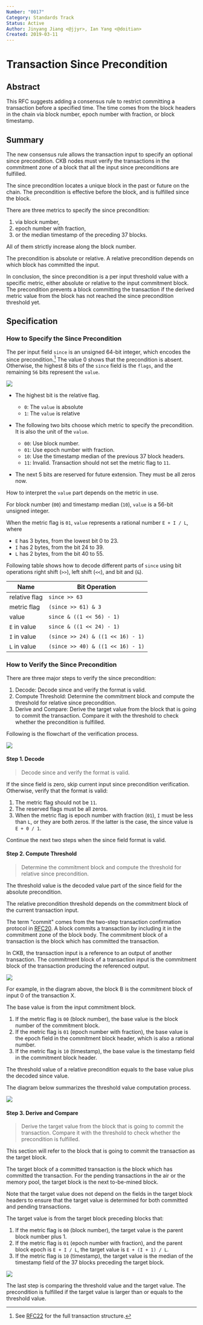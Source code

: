 ```yaml
---
Number: "0017"
Category: Standards Track
Status: Active
Author: Jinyang Jiang <@jjyr>, Ian Yang <@doitian>
Created: 2019-03-11
---
```


# Transaction Since Precondition

<!-- Diagrams are created in Lucid: https://lucid.app/documents/view/d756089a-2388-4ea4-b61a-3943cbe2620a -->

## Abstract

This RFC suggests adding a consensus rule to restrict committing a transaction before a specified time. The time comes from the block headers in the chain via block number, epoch number with fraction, or block timestamp.

## Summary

The new consensus rule allows the transaction input to specify an optional since precondition. CKB nodes must verify the transactions in the commitment zone of a block that all the input since preconditions are fulfilled.

The since precondition locates a unique block in the past or future on the chain. The precondition is effective before the block, and is fulfilled since the block.

There are three metrics to specify the since precondition:

1. via block number,
2. epoch number with fraction,
3. or the median timestamp of the preceding 37 blocks.

All of them strictly increase along the block number.

The precondition is absolute or relative. A relative precondition depends on which block has committed the input.

In conclusion, the since precondition is a per input threshold value with a specific metric, either absolute or relative to the input commitment block. The precondition prevents a block committing the transaction if the derived metric value from the block has not reached the since precondition threshold yet.

## Specification

### How to Specify the Since Precondition

The per input field `since` is an unsigned 64-bit integer, which encodes the since precondition.[^1] The value 0 shows that the precondition is absent. Otherwise, the highest 8 bits of the `since` field is the `flags`, and the remaining `56` bits represent the `value`.

[^1]: See [RFC22](../rfcs/0022-transaction-structure/0022-transaction-structure.md) for the full transaction structure.

![](since-encoding.jpg)

* The highest bit is the relative flag.

    * `0`: The `value` is absolute
    * `1`: The `value` is relative

* The following two bits choose which metric to specify the precondition. It is also the unit of the `value`.

    * `00`: Use block number.
    * `01`: Use epoch number with fraction.
    * `10`: Use the timestamp median of the previous 37 block headers.
    * `11`: Invalid. Transaction should not set the metric flag to `11`.

* The next 5 bits are reserved for future extension. They must be all zeros now.

How to interpret the `value` part depends on the metric in use.

For block number (`00`) and timestamp median (`10`), `value` is a 56-bit unsigned integer.

When the metric flag is `01`, `value` represents a rational number `E + I / L`, where

* `E` has 3 bytes, from the lowest bit 0 to 23.
* `I` has 2 bytes, from the bit 24 to 39.
* `L` has 2 bytes, from the bit 40 to 55.

Following table shows how to decode different parts of `since` using bit operations right shift (`>>`), left shift (`<<`), and bit and (`&`).

| Name | Bit Operation |
| ---- | ------------- |
| relative flag | `since >> 63` |
| metric flag   | `(since >> 61) & 3` |
| value         | `since & ((1 << 56) - 1)` |
| `E` in value  | `since & ((1 << 24) - 1)` |
| `I` in value  | `(since >> 24) & ((1 << 16) - 1)` |
| `L` in value  | `(since >> 40) & ((1 << 16) - 1)` |

### How to Verify the Since Precondition

There are three major steps to verify the since precondition:

1. Decode: Decode since and verify the format is valid.
2. Compute Threshold: Determine the commitment block and compute the threshold for relative since precondition.
3. Derive and Compare: Derive the target value from the block that is going to commit the transaction. Compare it with the threshold to check whether the precondition is fulfilled.

Following is the flowchart of the verification process.

![](since-verification.jpg)

#### Step 1. Decode

> Decode since and verify the format is valid.

If the since field is zero, skip current input since precondition verification. Otherwise, verify that the format is valid:

1. The metric flag should not be `11`.
2. The reserved flags must be all zeros.
3. When the metric flag is epoch number with fraction (`01`), `I` must be less than `L`, or they are both zeros. If the latter is the case, the since value is `E + 0 / 1`.

Continue the next two steps when the since field format is valid.

#### Step 2. Compute Threshold

> Determine the commitment block and compute the threshold for relative since precondition.

The threshold value is the decoded value part of the since field for the absolute precondition.

The relative precondition threshold depends on the commitment block of the current transaction input.

The term "commit" comes from the two-step transaction confirmation protocol in [RFC20][]. A block commits a transaction by including it in the commitment zone of the block body. The commitment block of a transaction is the block which has committed the transaction.

[RFC20]: ../0020-ckb-consensus-protocol/0020-ckb-consensus-protocol.md#two-step-transaction-confirmation

In CKB, the transaction input is a reference to an output of another transaction. The commitment block of a transaction input is the commitment block of the transaction producing the referenced output.

![](commitment-block.jpg)

For example, in the diagram above, the block B is the commitment block of input 0 of the transaction X.

The base value is from the input commitment block.

1. If the metric flag is `00` (block number), the base value is the block number of the commitment block.
2. If the metric flag is `01` (epoch number with fraction), the base value is the epoch field in the commitment block header, which is also a rational number.
3. If the metric flag is `10` (timestamp), the base value is the timestamp field in the commitment block header.

The threshold value of a relative precondition equals to the base value plus the decoded since value.

The diagram below summarizes the threshold value computation process.

![](threshold-value.jpg)

#### Step 3. Derive and Compare

> Derive the target value from the block that is going to commit the transaction. Compare it with the threshold to check whether the precondition is fulfilled.

This section will refer to the block that is going to commit the transaction as the target block.

The target block of a committed transaction is the block which has committed the transaction. For the pending transactions in the air or the memory pool, the target block is the next to-be-mined block.

Note that the target value does not depend on the fields in the target block headers to ensure that the target value is determined for both committed and pending transactions.

The target value is from the target block preceding blocks that:

1. If the metric flag is `00` (block number), the target value is the parent block number plus 1.
2. If the metric flag is `01` (epoch number with fraction), and the parent block epoch is `E + I / L`, the target value is `E + (I + 1) / L`.
3. If the metric flag is `10` (timestamp), the target value is the median of the timestamp field of the 37 blocks preceding the target block.

![](target-value.jpg)

The last step is comparing the threshold value and the target value. The precondition is fulfilled if the target value is larger than or equals to the threshold value.
